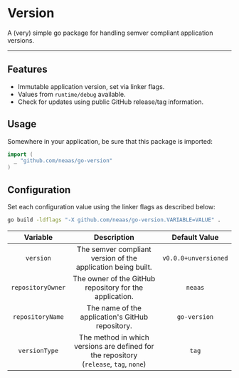 # Version

A (very) simple go package for handling semver compliant application versions.

---

## Features

  - Immutable application version, set via linker flags.
  - Values from `runtime/debug` available.
  - Check for updates using public GitHub release/tag information.

## Usage

Somewhere in your application, be sure that this package is imported:

```go
import (
  _ "github.com/neaas/go-version"
)
```

## Configuration

Set each configuration value using the linker flags as described below:

```bash
go build -ldflags "-X github.com/neaas/go-version.VARIABLE=VALUE" .
```

|     Variable      |                                         Description                                         |    Default Value     |
| :---------------: | :-----------------------------------------------------------------------------------------: | :------------------: |
|     `version`     |                The semver compliant version of the application being built.                 | `v0.0.0+unversioned` |
| `repositoryOwner` |                   The owner of the GitHub repository for the application.                   |       `neaas`        |
| `repositoryName`  |                      The name of the application's GitHub repository.                       |     `go-version`     |
|   `versionType`   | The method in which versions are defined for the repository <br> (`release`, `tag`, `none`) |        `tag`         |